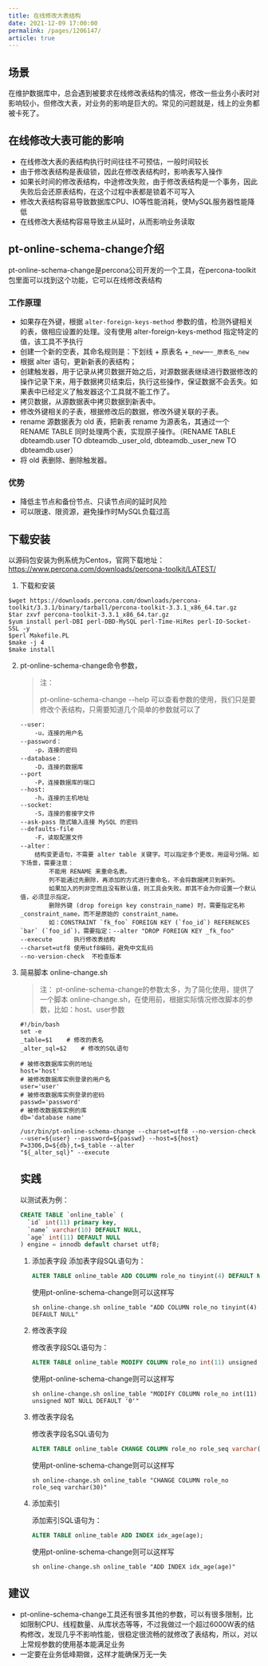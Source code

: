 ```yaml
---
title: 在线修改大表结构
date: 2021-12-09 17:00:00
permalink: /pages/1206147/
article: true
---
```




## 场景

在维护数据库中，总会遇到被要求在线修改表结构的情况，修改一些业务小表时对影响较小，但修改大表，对业务的影响是巨大的。常见的问题就是，线上的业务都被卡死了。



## 在线修改大表可能的影响

- 在线修改大表的表结构执行时间往往不可预估，一般时间较长
- 由于修改表结构是表级锁，因此在修改表结构时，影响表写入操作
- 如果长时间的修改表结构，中途修改失败，由于修改表结构是一个事务，因此失败后会还原表结构，在这个过程中表都是锁着不可写入
- 修改大表结构容易导致数据库CPU、IO等性能消耗，使MySQL服务器性能降低
- 在线修改大表结构容易导致主从延时，从而影响业务读取



## pt-online-schema-change介绍

pt-online-schema-change是percona公司开发的一个工具，在percona-toolkit包里面可以找到这个功能，它可以在线修改表结构

### 工作原理

- 如果存在外键，根据 `alter-foreign-keys-method` 参数的值，检测外键相关的表，做相应设置的处理。没有使用 alter-foreign-keys-method 指定特定的值，该工具不予执行
- 创建一个新的空表，其命名规则是：下划线 + 原表名 +`_new`—-`_原表名_new`
- 根据 alter 语句，更新新表的表结构；
- 创建触发器，用于记录从拷贝数据开始之后，对源数据表继续进行数据修改的操作记录下来，用于数据拷贝结束后，执行这些操作，保证数据不会丢失。如果表中已经定义了触发器这个工具就不能工作了。
- 拷贝数据，从源数据表中拷贝数据到新表中。
- 修改外键相关的子表，根据修改后的数据，修改外键关联的子表。
- rename 源数据表为 old 表，把新表 rename 为源表名，其通过一个 RENAME TABLE 同时处理两个表，实现原子操作。（RENAME TABLE dbteamdb.user TO dbteamdb._user_old, dbteamdb._user_new TO dbteamdb.user）
- 将 old 表删除、删除触发器。

### 优势

- 降低主节点和备份节点、只读节点间的延时风险
- 可以限速、限资源，避免操作时MySQL负载过高

## 下载安装

以源码包安装为例系统为Centos，官网下载地址： https://www.percona.com/downloads/percona-toolkit/LATEST/

1. 下载和安装

```shell
$wget https://downloads.percona.com/downloads/percona-toolkit/3.3.1/binary/tarball/percona-toolkit-3.3.1_x86_64.tar.gz
$tar zxvf percona-toolkit-3.3.1_x86_64.tar.gz
$yum install perl-DBI perl-DBD-MySQL perl-Time-HiRes perl-IO-Socket-SSL -y
$perl Makefile.PL
$make -j 4
$make install
```

2. pt-online-schema-change命令参数，

   > 注：
   >
   > pt-online-schema-change --help 可以查看参数的使用，我们只是要修改个表结构，只需要知道几个简单的参数就可以了

   ```shell
   --user:
       -u，连接的用户名
   --password：
       -p，连接的密码
   --database：
       -D，连接的数据库
   --port
       -P，连接数据库的端口
   --host:
       -h，连接的主机地址
   --socket:
       -S，连接的套接字文件
   --ask-pass 隐式输入连接 MySQL 的密码
   --defaults-file
       -F，读取配置文件
   --alter：
       结构变更语句，不需要 alter table 关键字。可以指定多个更改，用逗号分隔。如下场景，需要注意：
           不能用 RENAME 来重命名表。
           列不能通过先删除，再添加的方式进行重命名，不会将数据拷贝到新列。
           如果加入的列非空而且没有默认值，则工具会失败。即其不会为你设置一个默认值，必须显示指定。
           删除外键 (drop foreign key constrain_name) 时，需要指定名称_constraint_name，而不是原始的 constraint_name。
           如：CONSTRAINT `fk_foo` FOREIGN KEY (`foo_id`) REFERENCES `bar` (`foo_id`)，需要指定：--alter "DROP FOREIGN KEY _fk_foo"
   --execute      执行修改表结构
   --charset=utf8 使用utf8编码，避免中文乱码
   --no-version-check  不检查版本
   ```

3. 简易脚本 online-change.sh

   > 注：
   > pt-online-schema-change的参数太多，为了简化使用，提供了一个脚本 online-change.sh，在使用前，根据实际情况修改脚本的参数，比如：host、user参数

   ```shell
   #!/bin/bash
   set -e 
   _table=$1	# 修改的表名
   _alter_sql=$2	# 修改的SQL语句
   
   # 被修改数据库实例的地址
   host='host'		
   # 被修改数据库实例登录的用户名
   user='user'
   # 被修改数据库实例登录的密码
   passwd='password'
   # 被修改数据库实例的库
   db='database name'
   
   /usr/bin/pt-online-schema-change --charset=utf8 --no-version-check --user=${user} --password=${passwd} --host=${host}  P=3306,D=${db},t=$_table --alter 
   "${_alter_sql}" --execute
   ```

   

   ## 实践

   以测试表为例：

   ```sql
   CREATE TABLE `online_table` (
     `id` int(11) primary key,
     `name` varchar(10) DEFAULT NULL,
     `age` int(11) DEFAULT NULL
   ) engine = innodb default charset utf8;
   ```

   

   1. 添加表字段
      添加表字段SQL语句为：

      ```sql
      ALTER TABLE online_table ADD COLUMN role_no tinyint(4) DEFAULT NULL;
      ```

      使用pt-online-schema-change则可以这样写

      ```shell
      sh online-change.sh online_table "ADD COLUMN role_no tinyint(4) DEFAULT NULL"
      ```

   2. 修改表字段

      修改表字段SQL语句为：

      ```sql
      ALTER TABLE online_table MODIFY COLUMN role_no int(11) unsigned NOT NULL DEFAULT '0';
      ```

      使用pt-online-schema-change则可以这样写

      ```shell
      sh online-change.sh online_table "MODIFY COLUMN role_no int(11) unsigned NOT NULL DEFAULT '0'"
      ```

   3. 修改表字段名

      修改表字段名SQL语句为

      ```sql
      ALTER TABLE online_table CHANGE COLUMN role_no role_seq varchar(30);
      ```

      使用pt-online-schema-change则可以这样写

      ```shell
      sh online-change.sh online_table "CHANGE COLUMN role_no role_seq varchar(30)"
      ```

   4. 添加索引

      添加索引SQL语句为：

      ```sql
      ALTER TABLE online_table ADD INDEX idx_age(age);
      ```

      使用pt-online-schema-change则可以这样写

      ```shell
      sh online-change.sh online_table "ADD INDEX idx_age(age)"
      ```

      

## 建议

- pt-online-schema-change工具还有很多其他的参数，可以有很多限制，比如限制CPU、线程数量、从库状态等等，不过我做过一个超过6000W表的结构修改，发现几乎不影响性能，很稳定很流畅的就修改了表结构，所以，对以上常规参数的使用基本能满足业务
- 一定要在业务低峰期做，这样才能确保万无一失

